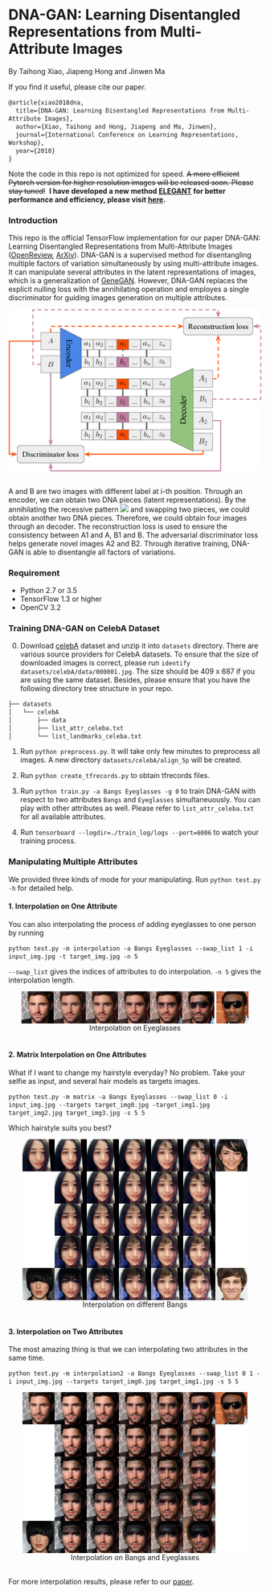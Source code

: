 # DNA-GAN: Learning Disentangled Representations from Multi-Attribute Images

By Taihong Xiao, Jiapeng Hong and Jinwen Ma

If you find it useful, please cite our paper.
```
@article{xiao2018dna,
  title={DNA-GAN: Learning Disentangled Representations from Multi-Attribute Images},
  author={Xiao, Taihong and Hong, Jiapeng and Ma, Jinwen},
  journal={International Conference on Learning Representations, Workshop},
  year={2018}
}
```

Note the code in this repo is not optimized for speed. ~~A more efficient Pytorch version for higher resolution images will be released soon. Please stay tuned!~~  **I have developed a new method [ELEGANT](https://arxiv.org/abs/1803.10562) for better performance and efficiency, please visit [here](https://github.com/Prinsphield/ELEGANT).**


### Introduction

This repo is the official TensorFlow implementation for our paper DNA-GAN: Learning Disentangled Representations from
Multi-Attribute Images ([OpenReview](https://openreview.net/pdf?id=rkX1FF_UM), [ArXiv](https://arxiv.org/abs/1711.05415v2)).
DNA-GAN is a supervised method for disentangling multiple factors of variation simultaneously by using
multi-attribute images. It can manipulate several attributes in the latent representations of images,
which is a generalization of [GeneGAN](https://github.com/Prinsphield/GeneGAN). However, DNA-GAN replaces
the explicit nulling loss with the annihilating operation and employes a single discriminator for guiding images generation on multiple attributes.

<div align="center">
<img align="center" src="images/framework.jpg" width="600" alt="DNA-GAN Framework">
</div>
<br/>

A and B are two images with different label at i-th position. Through an encoder, we can obtain
two DNA pieces (latent representations). By the annihilating the recessive pattern
![](http://quicklatex.com/cache3/05/ql_088d41851d100d390593490aaa154d05_l3.png) and swapping
two pieces, we could obtain another two DNA pieces. Therefore, we could obtain four images through
an decoder. The reconstruction loss is used to ensure the consistency between A1 and A, B1 and B.
The adversarial discriminator loss helps generate novel images A2 and B2.
Through iterative training, DNA-GAN is able to disentangle all factors of variations.

### Requirement

- Python 2.7 or 3.5
- TensorFlow 1.3 or higher
- OpenCV 3.2


### Training DNA-GAN on CelebA Dataset

0. Download [celebA](http://mmlab.ie.cuhk.edu.hk/projects/CelebA.html) dataset and unzip it into
`datasets` directory. There are various source providers for CelebA datasets. To ensure that the
size of downloaded images is correct, please run `identify datasets/celebA/data/000001.jpg`. The
size should be 409 x 687 if you are using the same dataset. Besides, please ensure that you have
the following directory tree structure in your repo.

```
├── datasets
│   └── celebA
│       ├── data
│       ├── list_attr_celeba.txt
│       └── list_landmarks_celeba.txt
```

1. Run `python preprocess.py`. It will take only few minutes to preprocess all images.
A new directory `datasets/celebA/align_5p` will be created.

2. Run `python create_tfrecords.py` to obtain tfrecords files.

3. Run `python train.py -a Bangs Eyeglasses -g 0` to train DNA-GAN with respect to two attributes
`Bangs` and `Eyeglasses` simultaneuously. You can play with other attributes as well. Please refer
to `list_attr_celeba.txt` for all available attributes.

4. Run `tensorboard --logdir=./train_log/logs --port=6006` to watch your training process.


### Manipulating Multiple Attributes

We provided three kinds of mode for your manipulating. Run `python test.py -h` for detailed help.

#### 1. Interpolation on One Attribute

You can also interpolating the process of adding eyeglasses to one person by running

    python test.py -m interpolation -a Bangs Eyeglasses --swap_list 1 -i input_img.jpg -t target_img.jpg -n 5

`--swap_list` gives the indices of attributes to do interpolation.
`-n 5` gives the interpolation length.

<div align="center">
<img align="center" src="images/interpolation.jpg" alt="interpolation">
<img align="center" src="images/Eyeglasses.jpg" alt="interpolation">
</div>
<div align="center">
Interpolation on Eyeglasses
</div>
<br/>


#### 2. Matrix Interpolation on One Attributes

What if I want to change my hairstyle everyday? No problem.
Take your selfie as input, and several hair models as targets images.

    python test.py -m matrix -a Bangs Eyeglasses --swap_list 0 -i input_img.jpg --targets target_img0.jpg -target_img1.jpg target_img2.jpg target_img3.jpg -s 5 5

Which hairstyle suits you best?

<div align="center">
<img align="center" src="images/four_matrix.jpg" alt="four_matrix">
</div>
<div align="center">
Interpolation on different Bangs
</div>
<br/>


#### 3. Interpolation on Two Attributes

The most amazing thing is that we can interpolating two attributes in the same time.

    python test.py -m interpolation2 -a Bangs Eyeglasses --swap_list 0 1 -i input_img.jpg --targets target_img0.jpg target_img1.jpg -s 5 5

<div align="center">
<img align="center" src="images/interpolation2.jpg" alt="interpolation2">
</div>
<div align="center">
Interpolation on Bangs and Eyeglasses
</div>
<br/>


For more interpolation results, please refer to our [paper](https://openreview.net/pdf?id=Syr8Qc1CW).

